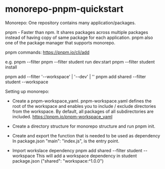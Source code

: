 # monorepo-pnpm-quickstart
 

Monorepo: 
One repository contains many application/packages.

pnpm - 
Faster than npm. It shares packages across multiple packages instead of having copy of same package for each application.
pnpm also one of the package manager that supports monorepo.

pnpm commands: 
https://pnpm.io/cli/add

e.g.
pnpm --filter <package-name> <command>
pnpm --filter student run dev:start
pnpm --filter student install

pnpm add <package-name-tobe-added> --filter <package-name> '--workspace' | '--dev' | '' 
pnpm add shared --filter student --workspace


Setting up monorepo:

- Create a pnpm-workspace_yaml.
pnpm-workspace.yaml defines the root of the workspace and enables you to include / exclude directories from the workspace. By default, all packages of all subdirectories are included.
https://pnpm.io/pnpm-workspace_yaml

- Create a directory structure for monorepo structure and run pnpm init.

- Create and export the function that is needed to be used as dependency
In package.json "main": "index.js", is the entry point. 

- Import workslace dependency 
pnpm add shared --filter student --workspace
This will add a workspace dependency in student package.json ("shared": "workspace:^1.0.0")

